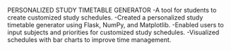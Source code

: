  PERSONALIZED STUDY TIMETABLE GENERATOR
   -A tool for students to create customized study schedules.
   -Created a personalized study timetable generator using Flask, NumPy, and Matplotlib.
   -Enabled users to input subjects and priorities for customized study schedules.
   -Visualized schedules with bar charts to improve time management.

